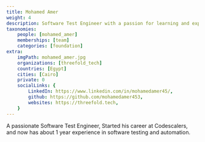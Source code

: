 ```yaml
---
title: Mohamed Amer
weight: 4
description: Software Test Engineer with a passion for learning and exploring.
taxonomies:
    people: [mohamed_amer]
    memberships: [team]
    categories: [foundation]
extra:
    imgPath: mohamed_amer.jpg
    organizations: [threefold_tech]
    countries: [Egypt]
    cities: [Cairo]
    private: 0
    socialLinks: {
        LinkedIn: https://www.linkedin.com/in/mohamedamer45/,
        github: https://github.com/mohamedamer453,
        websites: https://threefold.tech,
    }
---
```


A passionate Software Test Engineer, Started his career at Codescalers, and now has about 1 year experience in software testing and automation.